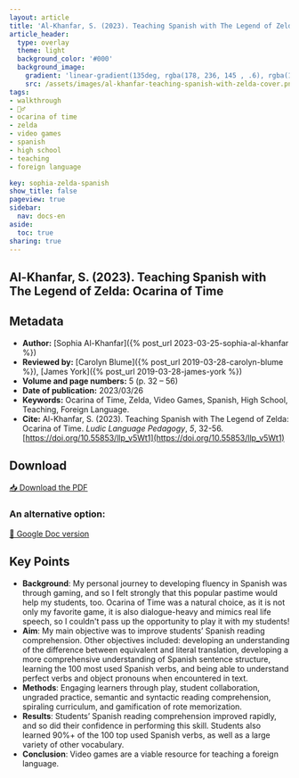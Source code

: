 ```yaml
---
layout: article
title: 'Al-Khanfar, S. (2023). Teaching Spanish with The Legend of Zelda: Ocarina of Time'
article_header:
  type: overlay
  theme: light
  background_color: '#000'
  background_image:
    gradient: 'linear-gradient(135deg, rgba(178, 236, 145 , .6), rgba(147, 81, 182, .6))'
    src: /assets/images/al-khanfar-teaching-spanish-with-zelda-cover.png
tags:
- walkthrough
- 🚶‍♂️
- ocarina of time
- zelda
- video games
- spanish
- high school
- teaching
- foreign language

key: sophia-zelda-spanish
show_title: false
pageview: true
sidebar:
  nav: docs-en
aside:
  toc: true
sharing: true
---
```


<head>
<meta name="citation_title" content="Teaching Spanish with The Legend of Zelda: Ocarina of Time">
<meta name="citation_author" content="Al-Khanfar, Sophia">
<meta name="citation_publication_date" content="2023/03/26">
<meta name="citation_journal_title" content="Ludic Language Pedagogy">
<meta name="citation_volume" content="5">
<meta name="citation_firstpage" content="32">
<meta name="citation_lastpage" content="56">
<meta name="citation_pdf_url" content="https://llpjournal.org/assets/publication-pdfs/al-khanfar-teaching-spanish-with-zelda-oot.pdf">
</head>


## Al-Khanfar, S. (2023). Teaching Spanish with The Legend of Zelda: Ocarina of Time

<!--more-->

## Metadata

- **Author:** [Sophia Al-Khanfar]({% post_url 2023-03-25-sophia-al-khanfar %})
- **Reviewed by:** [Carolyn Blume]({% post_url 2019-03-28-carolyn-blume %}), [James York]({% post_url 2019-03-28-james-york %})
- **Volume and page numbers:** 5 (p. 32 – 56)
- **Date of publication:** 2023/03/26
- **Keywords:** Ocarina of Time, Zelda, Video Games, Spanish, High School, Teaching, Foreign Language.
- **Cite:** Al-Khanfar, S. (2023). Teaching Spanish with The Legend of Zelda: Ocarina of Time. *Ludic Language Pedagogy*, *5*, 32-56.[https://doi.org/10.55853/llp_v5Wt1](https://doi.org/10.55853/llp_v5Wt1)

## Download

<a class="button button--action button--rounded button--lg" href="/assets/publication-pdfs/al-khanfar-teaching-spanish-with-zelda-oot.pdf"><i class="fas fa-file-download"></i> 📥 Download the PDF </a>


### An alternative option:

<a class="button button--action button--rounded button--lg" href="https://docs.google.com/document/d/1qmO9UAghuy5z9_qlSDtOxAFe-p2o7spgCcCo4r22G8g/edit?usp=sharing"><i class="fas fa-file-download"></i> 📝 Google Doc version </a>


## Key Points

- **Background**: My personal journey to developing fluency in Spanish was through gaming, and so I felt strongly that this popular pastime would help my students, too. Ocarina of Time was a natural choice, as it is not only my favorite game, it is also dialogue-heavy and mimics real life speech, so I couldn't pass up the opportunity to play it with my students!
- **Aim**: My main objective was to improve students’ Spanish reading comprehension. Other objectives included: developing an understanding of the difference between equivalent and literal translation, developing a more comprehensive understanding of Spanish sentence structure, learning the 100 most used Spanish verbs, and being able to understand perfect verbs and object pronouns when encountered in text.
- **Methods**: Engaging learners through play, student collaboration, ungraded practice, semantic and syntactic reading comprehension, spiraling curriculum, and gamification of rote memorization.
- **Results**: Students’ Spanish reading comprehension improved rapidly, and so did their confidence in performing this skill. Students also learned 90%+ of the 100 top used Spanish verbs, as well as a large variety of other vocabulary.
- **Conclusion**: Video games are a viable resource for teaching a foreign language.
